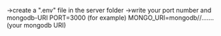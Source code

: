 ->create a ".env" file in the server folder
->write your port number and mongodb-URI
 PORT=3000 (for example)
 MONGO_URI=mongodb//....... (your mongodb URI)
